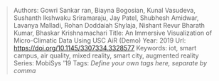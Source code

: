 > Authors: Gowri Sankar ran, Biayna Bogosian, Kunal Vasudeva, Sushanth Ikshwaku Sriramaraju, Jay Patel, Shubhesh Amidwar, Lavanya Malladi, Rohan Doddaiah Shylaja, Nishant Revur Bharath Kumar, Bhaskar Krishnamachari
> Title: An Immersive Visualization of Micro-Climatic Data Using USC AiR (Demo)
> Year: 2019
> Url: https://doi.org/10.1145/3307334.3328577
> Keywords: iot, smart campus, air quality, mixed reality, smart city, augmented reality
> Series: MobiSys '19
> Tags: *Define your own tags here, separate by comma*